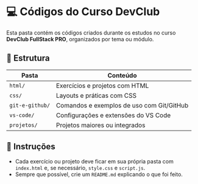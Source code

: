 # 💻 Códigos do Curso DevClub

Esta pasta contém os códigos criados durante os estudos no curso **DevClub FullStack PRO**, organizados por tema ou módulo.

## 📁 Estrutura

| Pasta              | Conteúdo                                   |
|-------------------|--------------------------------------------|
| `html/`           | Exercícios e projetos com HTML             |
| `css/`            | Layouts e práticas com CSS                 |
| `git-e-github/`   | Comandos e exemplos de uso com Git/GitHub  |
| `vs-code/`        | Configurações e extensões do VS Code       |
| `projetos/`       | Projetos maiores ou integrados             |

## 🔧 Instruções

- Cada exercício ou projeto deve ficar em sua própria pasta com `index.html` e, se necessário, `style.css` e `script.js`.
- Sempre que possível, crie um `README.md` explicando o que foi feito.
